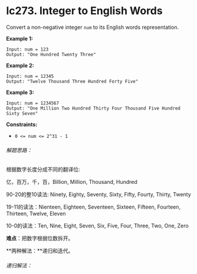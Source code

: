 # lc273. Integer to English Words


Convert a non-negative integer `num` to its English words representation.

**Example 1:**

```
Input: num = 123
Output: "One Hundred Twenty Three"
```

**Example 2:**

```
Input: num = 12345
Output: "Twelve Thousand Three Hundred Forty Five"
```

**Example 3:**

```
Input: num = 1234567
Output: "One Million Two Hundred Thirty Four Thousand Five Hundred Sixty Seven"
```

 

**Constraints:**

- `0 <= num <= 2^31 - 1`

###### 解题思路：

根据数字长度分成不同的翻译位:

亿，百万，千，百，Billion, Million, Thousand, Hundred

90-20的整10读法: Ninety, Eighty, Seventy, Sixty, Fifty, Fourty, Thirty, Twenty

19-11的读法：Nienteen, Eighteen, Seventeen, Sixteen, Fifteen, Fourteen, Thirteen, Twelve, Eleven

10-0的读法：Ten, Nine, Eight, Seven, Six, Five, Four, Three, Two, One, Zero

**难点**：把数字根据位数拆开。

**两种解法：**递归和迭代。

###### 递归解法：


